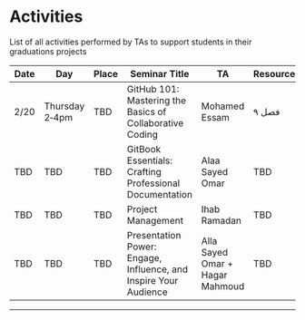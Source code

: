 # Activities 
List of all activities performed by TAs to support students in their graduations projects 

Date|Day|Place|Seminar Title|TA|Resources
---|---|---|---|---|---
2/20|Thursday 2‑4pm|TBD|GitHub 101: Mastering the Basics of Collaborative Coding|Mohamed Essam| فصل ٩  
TBD|TBD|TBD|GitBook Essentials: Crafting Professional Documentation|Alaa Sayed Omar|TBD
TBD|TBD|TBD|Project Management|Ihab Ramadan|TBD
TBD|TBD|TBD|Presentation Power: Engage, Influence, and Inspire Your Audience|Alla Sayed Omar + Hagar Mahmoud|TBD

---
